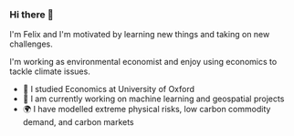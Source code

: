 ### Hi there 👋

I'm Felix and I'm motivated by learning new things and taking on new challenges.

I'm working as environmental economist and enjoy using economics to tackle climate issues.

- 📘 I studied Economics at University of Oxford
- 🧠 I am currently working on machine learning and geospatial projects
- 🌍 I have modelled extreme physical risks, low carbon commodity demand, and carbon markets
